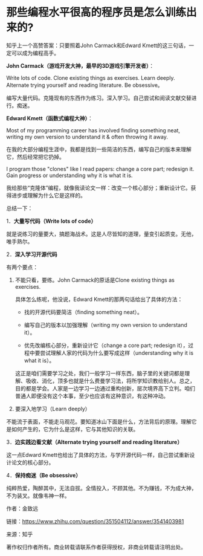 # 那些编程水平很高的程序员是怎么训练出来的?

知乎上一个高赞答案：只要照着John Carmack和Edward Kmett的这三句话，一定可以成为编程高手。

**John Carmack（游戏开发大神，最早的3D游戏引擎开发者）**：

Write lots of code. Clone existing things as exercises. Learn deeply. Alternate trying yourself and reading literature. Be obsessive。

编写大量代码。克隆现有的东西作为练习。深入学习。自己尝试和阅读文献交替进行。痴迷。

**Edward Kmett（函数式编程大神）**：

Most of my programming career has involved finding something neat, writing my own version to understand it & often throwing it away.

在我的大部分编程生涯中，我都是找到一些简洁的东西，编写自己的版本来理解它，然后经常把它扔掉。

I program those "clones" like I read papers: change a core part; redesign it. Gain progress or understanding why it is what it is.

我给那些“克隆体”编程，就像我读论文一样：改变一个核心部分；重新设计它。获得进步或理解为什么它是这样的。

总结一下：

1．**大量写代码（Write lots of code）**

就是说练习的量要大，搞题海战术。这是人尽皆知的道理，量变引起质变。无他，唯手熟尔。

2．**深入学习开源代码**

有两个要点：

1. 不能只看，要练。John Carmack的原话是Clone existing things as exercises.

    具体怎么练呢，他没说，Edward Kmett的那两句话给出了具体的方法：

    - 找的开源代码要简洁（finding something neat）。
    
    - 编写自己的版本以加强理解（writing my own version to understand it）。
    - 优先改编核心部分，重新设计它（change a core part; redesign it），过程中要尝试理解人家的代码为什么要写成这样（understanding why it is what it is）。

    这正是咱们需要学习之处，我们一般学习一样东西，脑子里的关键词都是理解、吸收、消化，顶多也就是什么费曼学习法，将所学知识教给别人。总之，目的都是学会。人家是一边学习一边通过重构创新，层次境界高下立判。咱们普通人即便没有这个本事，至少也应该有这种意识，有这种冲动。

2. 要深入地学习（Learn deeply）

不能流于表面，不能走马观花。要知道冰山下面是什么，方法背后的原理。理解它是如何产生的，它为什么是这样，它与其他知识的关联。

3．**边实践边看文献（Alternate trying yourself and reading literature）**

这一点Edward Kmett也给出了具体的方法，与学开源代码一样，自己尝试重新设计论文的核心部分。

4．**保持痴迷（Be obsessive）**

纯粹热爱，陶醉其中，无法自拔。全情投入，不顾其他。不为赚钱，不为成大神，不为装叉。就像韦神一样。

作者：金致远

链接：https://www.zhihu.com/question/351504112/answer/3541403981

来源：知乎

著作权归作者所有。商业转载请联系作者获得授权，非商业转载请注明出处。